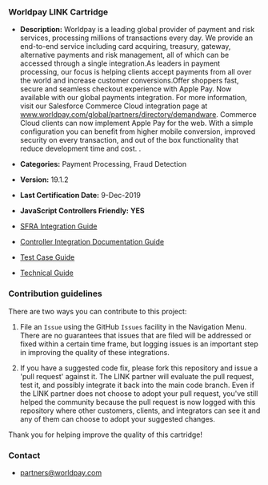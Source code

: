 
### Worldpay LINK Cartridge ###

* **Description:** Worldpay is a leading global provider of payment and risk services, processing millions of transactions every day. We provide an end-to-end service including card acquiring, treasury, gateway, alternative payments and risk management, all of which can be accessed through a single integration.As leaders in payment processing, our focus is helping clients accept payments from all over the world and increase customer conversions.Offer shoppers fast, secure and seamless checkout experience with Apple Pay. Now available with our global payments integration. For more information, visit our Salesforce Commerce Cloud integration page at www.worldpay.com/global/partners/directory/demandware. Commerce Cloud clients can now implement Apple Pay for the web. With a simple configuration you can benefit from higher mobile conversion, improved security on every transaction, and out of the box functionality that reduce development time and cost.  .
* **Categories:** Payment Processing, Fraud Detection

* **Version:** 19.1.2
* **Last Certification Date:** 9-Dec-2019
* **JavaScript Controllers Friendly:** **YES**
* [SFRA Integration Guide](https://github.com/SalesforceCommerceCloud/link_worldpay/blob/master/documentation/Worldpay_SFRA_Integration_Guide_doc-V_19_3_3.pdf)
* [Controller Integration Documentation Guide](https://github.com/SalesforceCommerceCloud/link_worldpay/blob/master/documentation/Worldpay_Controller_Integration_Guide_doc-V_19_3_3.pdf)
* [Test Case Guide](https://github.com/SalesforceCommerceCloud/link_worldpay/blob/master/documentation/Worldpay_TestCases_guide_doc-V_19_3_3.pdf)
* [Technical Guide](https://github.com/SalesforceCommerceCloud/link_worldpay/blob/master/documentation/Worldpay_Technical_Guide_doc-V_19_3_3.pdf)

### Contribution guidelines ###
There are two ways you can contribute to this project:

1. File an `Issue` using the GitHub `Issues` facility in the Navigation Menu.  There are no guarantees that issues that are filed will be addressed or fixed within a certain time frame, but logging issues is an important step in improving the quality of these integrations.

2. If you have a suggested code fix, please fork this repository and issue a 'pull request' against it.  The LINK partner will evaluate the pull request, test it, and possibly integrate it back into the main code branch.  Even if the LINK partner does not choose to adopt your pull request, you've still helped the community because the pull request is now logged with this repository where other customers, clients, and integrators can see it and any of them can choose to adopt your suggested changes.

Thank you for helping improve the quality of this cartridge!

### Contact ###

* <partners@worldpay.com>